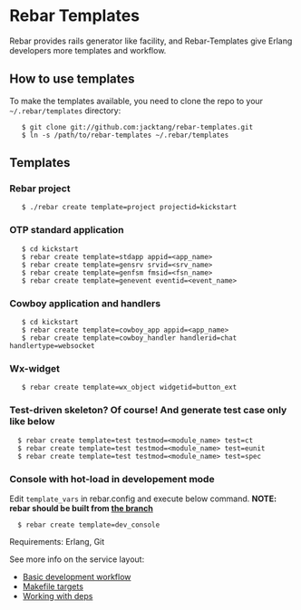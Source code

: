 # Rebar Templates #

Rebar provides rails generator like facility, and Rebar-Templates give Erlang developers more templates and workflow.

## How to use templates ##

To make the templates available, you need to clone the repo to your
`~/.rebar/templates` directory:
```
   $ git clone git://github.com:jacktang/rebar-templates.git
   $ ln -s /path/to/rebar-templates ~/.rebar/templates
```
## Templates

### Rebar project
```
   $ ./rebar create template=project projectid=kickstart
```

### OTP standard application
```
   $ cd kickstart
   $ rebar create template=stdapp appid=<app_name>
   $ rebar create template=gensrv srvid=<srv_name>
   $ rebar create template=genfsm fmsid=<fsn_name>
   $ rebar create template=genevent eventid=<event_name>
```

### Cowboy application and handlers
```
   $ cd kickstart
   $ rebar create template=cowboy_app appid=<app_name>
   $ rebar create template=cowboy_handler handlerid=chat handlertype=websocket
```

### Wx-widget
```
   $ rebar create template=wx_object widgetid=button_ext
```

### Test-driven skeleton? Of course! And generate test case only like below
```
  $ rebar create template=test testmod=<module_name> test=ct
  $ rebar create template=test testmod=<module_name> test=eunit
  $ rebar create template=test testmod=<module_name> test=spec
```

### Console with hot-load in developement mode

Edit `template_vars` in rebar.config and execute below command.
**NOTE: rebar should be built from [the branch](https://github.com/jacktang/rebar/tree/ext-template)**
```
  $ rebar create template=dev_console
```

Requirements: Erlang, Git


See more info on the service layout:
 * [Basic development workflow](service/DEV.md)
 * [Makefile targets](service/MAKE.md)
 * [Working with deps](service/DEPS.md)
